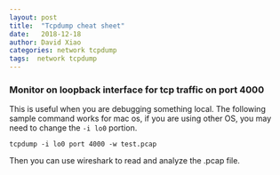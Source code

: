 ```yaml
---
layout: post
title:  "Tcpdump cheat sheet"
date:   2018-12-18
author: David Xiao
categories: network tcpdump
tags:  network tcpdump
---
```


### Monitor on loopback interface for tcp traffic on port 4000

This is useful when you are debugging something local. The following sample command works for mac os, if you are using other OS, you may need to change the `-i lo0` portion.

`tcpdump -i lo0 port 4000 -w test.pcap`

Then you can use wireshark to read and analyze the .pcap file.

